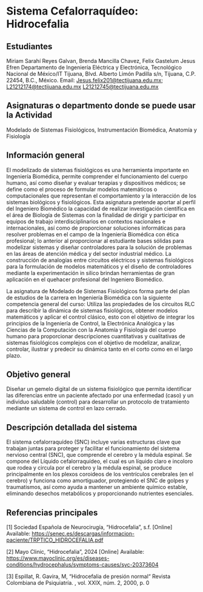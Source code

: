 

# Sistema Cefalorraquídeo: Hidrocefalia

## Estudiantes
Miriam Sarahí Reyes Galvan, Brenda Mancilla Chavez, Felix Gastelum Jesus Efren
Departamento de Ingeniería Eléctrica y Electrónica, Tecnológico Nacional de México/IT Tijuana, Blvd. Alberto Limón Padilla s/n, Tijuana, C.P. 22454, B.C., México. Email: Jesus.felix201@tectijuana.edu.mx;  L21212174@tectijuana.edu.mx L21212745@tectijuana.edu.mx

## Asignaturas o departmento donde se puede usar la Actividad
Modelado de Sistemas Fisiológicos, Instrumentación Biomédica, Anatomía y Fisiología

## Información general
El modelizado de sistemas fisiológicos es una herramienta importante en Ingeniería Biomédica, permite comprender el funcionamiento del cuerpo humano, así como diseñar y evaluar terapias y dispositivos médicos; se define como el proceso de formular modelos matemáticos o computacionales que representan el comportamiento y la interacción de los sistemas biológicos y fisiológicos. Esta asignatura pretende aportar al perfil del Ingeniero Biomédico la capacidad de realizar investigación científica en el área de Biología de Sistemas con la finalidad de dirigir y participar en equipos de trabajo interdisciplinarios en contextos nacionales e internacionales, así como de proporcionar soluciones informáticas para resolver problemas en el campo de la Ingeniería Biomédica con ética profesional; lo anterior al proporcionar al estudiante bases sólidas para modelizar sistemas y diseñar controladores para la solución de problemas en las áreas de atención médica y del sector industrial médico. La construcción de analogías entre circuitos eléctricos y sistemas fisiológicos para la formulación de modelos matemáticos y el diseño de controladores mediante la experimentación in silico brindan herramientas de gran aplicación en el quehacer profesional del Ingeniero Biomédico.

La asignatura de Modelado de Sistemas Fisiológicos forma parte del plan de estudios de la carrera en Ingeniería Biomédica con la siguiente competencia general del curso: Utiliza las propiedades de los circuitos RLC para describir la dinámica de sistemas fisiológicos, obtener modelos matemáticos y aplicar el control clásico, esto con el objetivo de integrar los principios de la Ingeniería de Control, la Electrónica Analógica y las Ciencias de la Computación con la Anatomía y Fisiología del cuerpo humano para proporcionar descripciones cuantitativas y cualitativas de sistemas fisiológicos complejos con el objetivo de modelizar, analizar, controlar, ilustrar y predecir su dinámica tanto en el corto como en el largo plazo.

## Objetivo general
Diseñar un gemelo digital de un sistema fisiológico que permita identificar las diferencias entre un paciente afectado por una enfermedad (caso) y un individuo saludable (control) para desarrollar un protocolo de tratamiento mediante un sistema de control en lazo cerrado.

## Descripción detallada del sistema
El sistema cefalorraquídeo (SNC) incluye varias estructuras clave que trabajan juntas para proteger y facilitar el funcionamiento del sistema nervioso central (SNC), que comprende el cerebro y la médula espinal.
Se compone del Líquido cefalorraquídeo, el cual es un líquido claro e incoloro que rodea y circula por el cerebro y la médula espinal, se produce principalmente en los plexos coroideos de los ventrículos cerebrales (en el cerebro) y funciona como amortiguador, protegiendo el SNC de golpes y traumatismos, así como ayuda a mantener un ambiente químico estable, eliminando desechos metabólicos y proporcionando nutrientes esenciales.

## Referencias principales
[1] Sociedad Española de Neurocirugía,  “Hidrocefalia”, s.f. [Online] Available: https://senec.es/descargas/informacion-paciente/TRPTICO_HIDROCEFALIA.pdf

[2] Mayo Clinic, “Hidrocefalia”, 2024 [Online] Available: https://www.mayoclinic.org/es/diseases-conditions/hydrocephalus/symptoms-causes/syc-20373604

[3] Espillat, R. Gavira, M, “Hidrocefalia de presión normal“ Revista Colombiana de Psiquiatría. , vol. XXIX, núm. 2, 2000, p. 0

